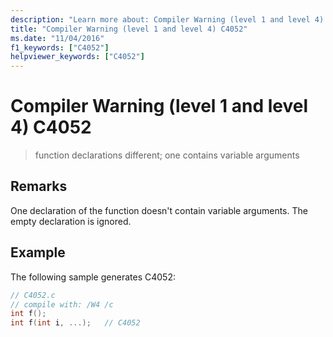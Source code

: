 ```yaml
---
description: "Learn more about: Compiler Warning (level 1 and level 4) C4052"
title: "Compiler Warning (level 1 and level 4) C4052"
ms.date: "11/04/2016"
f1_keywords: ["C4052"]
helpviewer_keywords: ["C4052"]
---
```

# Compiler Warning (level 1 and level 4) C4052

> function declarations different; one contains variable arguments

## Remarks

One declaration of the function doesn't contain variable arguments. The empty declaration is ignored.

## Example

The following sample generates C4052:

```c
// C4052.c
// compile with: /W4 /c
int f();
int f(int i, ...);   // C4052
```
